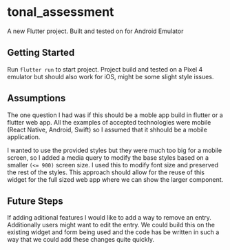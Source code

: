 # tonal_assessment

A new Flutter project. Built and tested on for Android Emulator

## Getting Started

Run `flutter run` to start project. Project build and tested on a Pixel 4 emulator but should also work for iOS, might be some slight style issues.

## Assumptions

The one question I had was if this should be a moble app build in flutter or a flutter web app. All the examples of accepted technologies were mobile (React Native, Android, Swift) so I assumed that it shhould be a mobile application.

I wanted to use the provided styles but they were much too big for a mobile screen, so I added a media query to modify the base styles based on a smaller `(<= 900)` screen size. I used this to modify font size and preserved the rest of the styles. This approach should allow for the reuse of this widget for the full sized web app where we can show the larger component.

## Future Steps

If adding aditional features I would like to add a way to remove an entry. Additionally users might want to edit the entry. We could build this on the existing widget and form being used and the code has be written in such a way that we could add these changes quite quickly.
